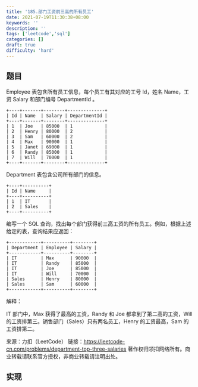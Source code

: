 ```yaml
---
title: '185.部门工资前三高的所有员工'
date: 2021-07-19T11:30:38+08:00
keywords: ''
description: ''
tags: ['leetcode','sql']
categories: []
draft: true
difficulty: 'hard'
---
```


## 题目

Employee 表包含所有员工信息，每个员工有其对应的工号 Id，姓名 Name，工资 Salary 和部门编号 DepartmentId 。

```
+----+-------+--------+--------------+
| Id | Name  | Salary | DepartmentId |
+----+-------+--------+--------------+
| 1  | Joe   | 85000  | 1            |
| 2  | Henry | 80000  | 2            |
| 3  | Sam   | 60000  | 2            |
| 4  | Max   | 90000  | 1            |
| 5  | Janet | 69000  | 1            |
| 6  | Randy | 85000  | 1            |
| 7  | Will  | 70000  | 1            |
+----+-------+--------+--------------+
```

Department 表包含公司所有部门的信息。
```
+----+----------+
| Id | Name     |
+----+----------+
| 1  | IT       |
| 2  | Sales    |
+----+----------+
```

编写一个 SQL 查询，找出每个部门获得前三高工资的所有员工。例如，根据上述给定的表，查询结果应返回：
```
+------------+----------+--------+
| Department | Employee | Salary |
+------------+----------+--------+
| IT         | Max      | 90000  |
| IT         | Randy    | 85000  |
| IT         | Joe      | 85000  |
| IT         | Will     | 70000  |
| Sales      | Henry    | 80000  |
| Sales      | Sam      | 60000  |
+------------+----------+--------+
```

解释：

IT 部门中，Max 获得了最高的工资，Randy 和 Joe 都拿到了第二高的工资，Will 的工资排第三。销售部门（Sales）只有两名员工，Henry 的工资最高，Sam 的工资排第二。

来源：力扣（LeetCode）
链接：https://leetcode-cn.com/problems/department-top-three-salaries
著作权归领扣网络所有。商业转载请联系官方授权，非商业转载请注明出处。


## 实现

```sql

```
